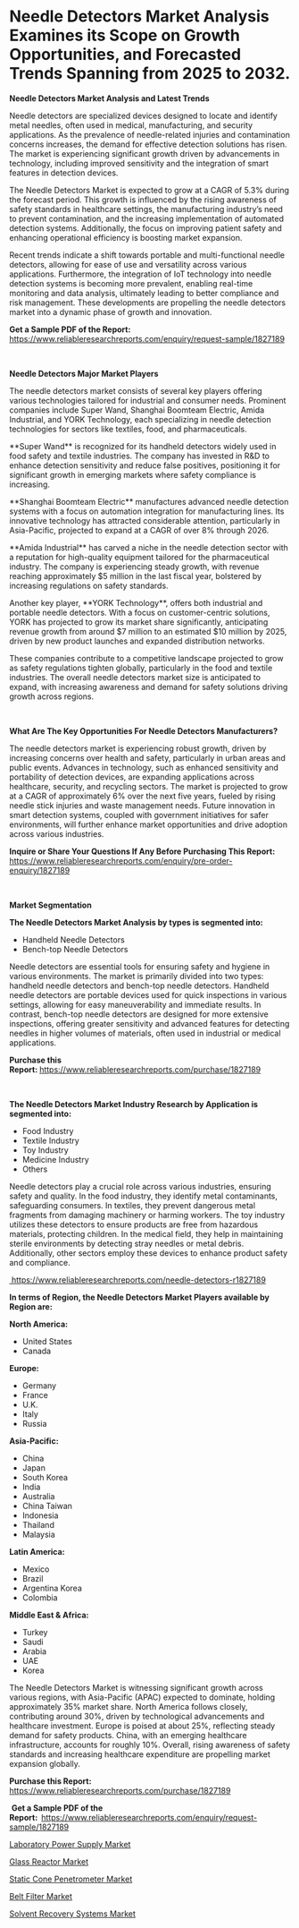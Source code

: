 <p><h1>Needle Detectors Market Analysis Examines its Scope on Growth Opportunities, and Forecasted Trends Spanning from 2025 to 2032.</h1></p><p><strong>Needle Detectors Market Analysis and Latest Trends</strong></p>
<p><p>Needle detectors are specialized devices designed to locate and identify metal needles, often used in medical, manufacturing, and security applications. As the prevalence of needle-related injuries and contamination concerns increases, the demand for effective detection solutions has risen. The market is experiencing significant growth driven by advancements in technology, including improved sensitivity and the integration of smart features in detection devices.</p><p>The Needle Detectors Market is expected to grow at a CAGR of 5.3% during the forecast period. This growth is influenced by the rising awareness of safety standards in healthcare settings, the manufacturing industry’s need to prevent contamination, and the increasing implementation of automated detection systems. Additionally, the focus on improving patient safety and enhancing operational efficiency is boosting market expansion.</p><p>Recent trends indicate a shift towards portable and multi-functional needle detectors, allowing for ease of use and versatility across various applications. Furthermore, the integration of IoT technology into needle detection systems is becoming more prevalent, enabling real-time monitoring and data analysis, ultimately leading to better compliance and risk management. These developments are propelling the needle detectors market into a dynamic phase of growth and innovation.</p></p>
<p><strong>Get a Sample PDF of the Report:&nbsp;</strong> <a href="https://www.reliableresearchreports.com/enquiry/request-sample/1827189?utm_campaign=13&utm_medium=2&utm_source=Github&utm_content=ia&utm_term=22022025&utm_id=needle-detectors">https://www.reliableresearchreports.com/enquiry/request-sample/1827189</a></p>
<p>&nbsp;</p>
<p><strong>Needle Detectors Major Market Players</strong></p>
<p><p>The needle detectors market consists of several key players offering various technologies tailored for industrial and consumer needs. Prominent companies include Super Wand, Shanghai Boomteam Electric, Amida Industrial, and YORK Technology, each specializing in needle detection technologies for sectors like textiles, food, and pharmaceuticals.</p><p>**Super Wand** is recognized for its handheld detectors widely used in food safety and textile industries. The company has invested in R&D to enhance detection sensitivity and reduce false positives, positioning it for significant growth in emerging markets where safety compliance is increasing.</p><p>**Shanghai Boomteam Electric** manufactures advanced needle detection systems with a focus on automation integration for manufacturing lines. Its innovative technology has attracted considerable attention, particularly in Asia-Pacific, projected to expand at a CAGR of over 8% through 2026.</p><p>**Amida Industrial** has carved a niche in the needle detection sector with a reputation for high-quality equipment tailored for the pharmaceutical industry. The company is experiencing steady growth, with revenue reaching approximately $5 million in the last fiscal year, bolstered by increasing regulations on safety standards.</p><p>Another key player, **YORK Technology**, offers both industrial and portable needle detectors. With a focus on customer-centric solutions, YORK has projected to grow its market share significantly, anticipating revenue growth from around $7 million to an estimated $10 million by 2025, driven by new product launches and expanded distribution networks.</p><p>These companies contribute to a competitive landscape projected to grow as safety regulations tighten globally, particularly in the food and textile industries. The overall needle detectors market size is anticipated to expand, with increasing awareness and demand for safety solutions driving growth across regions.</p></p>
<p>&nbsp;</p>
<p><strong>What Are The Key Opportunities For Needle Detectors Manufacturers?</strong></p>
<p><p>The needle detectors market is experiencing robust growth, driven by increasing concerns over health and safety, particularly in urban areas and public events. Advances in technology, such as enhanced sensitivity and portability of detection devices, are expanding applications across healthcare, security, and recycling sectors. The market is projected to grow at a CAGR of approximately 6% over the next five years, fueled by rising needle stick injuries and waste management needs. Future innovation in smart detection systems, coupled with government initiatives for safer environments, will further enhance market opportunities and drive adoption across various industries.</p></p>
<p><strong>Inquire or Share Your Questions If Any Before Purchasing This Report:</strong> <a href="https://www.reliableresearchreports.com/enquiry/pre-order-enquiry/1827189?utm_campaign=13&utm_medium=2&utm_source=Github&utm_content=ia&utm_term=22022025&utm_id=needle-detectors">https://www.reliableresearchreports.com/enquiry/pre-order-enquiry/1827189</a></p>
<p>&nbsp;</p>
<p><strong>Market Segmentation</strong></p>
<p><strong>The Needle Detectors Market Analysis by types is segmented into:</strong></p>
<p><ul><li>Handheld Needle Detectors</li><li>Bench-top Needle Detectors</li></ul></p>
<p><p>Needle detectors are essential tools for ensuring safety and hygiene in various environments. The market is primarily divided into two types: handheld needle detectors and bench-top needle detectors. Handheld needle detectors are portable devices used for quick inspections in various settings, allowing for easy maneuverability and immediate results. In contrast, bench-top needle detectors are designed for more extensive inspections, offering greater sensitivity and advanced features for detecting needles in higher volumes of materials, often used in industrial or medical applications.</p></p>
<p><strong>Purchase this Report:&nbsp;</strong><a href="https://www.reliableresearchreports.com/purchase/1827189?utm_campaign=13&utm_medium=2&utm_source=Github&utm_content=ia&utm_term=22022025&utm_id=needle-detectors">https://www.reliableresearchreports.com/purchase/1827189</a></p>
<p>&nbsp;</p>
<p><strong>The Needle Detectors Market Industry Research by Application is segmented into:</strong></p>
<p><ul><li>Food Industry</li><li>Textile Industry</li><li>Toy Industry</li><li>Medicine Industry</li><li>Others</li></ul></p>
<p><p>Needle detectors play a crucial role across various industries, ensuring safety and quality. In the food industry, they identify metal contaminants, safeguarding consumers. In textiles, they prevent dangerous metal fragments from damaging machinery or harming workers. The toy industry utilizes these detectors to ensure products are free from hazardous materials, protecting children. In the medical field, they help in maintaining sterile environments by detecting stray needles or metal debris. Additionally, other sectors employ these devices to enhance product safety and compliance.</p></p>
<p><a href="https://www.reliableresearchreports.com/needle-detectors-r1827189?utm_campaign=13&utm_medium=2&utm_source=Github&utm_content=ia&utm_term=22022025&utm_id=needle-detectors">&nbsp;https://www.reliableresearchreports.com/needle-detectors-r1827189</a></p>
<p><strong>In terms of Region, the Needle Detectors Market Players available by Region are:</strong></p>
<p>
    <p> <strong> North America: </strong>
        <ul>
            <li>United States</li>
            <li>Canada</li>
        </ul>
        </p> 
    <p> <strong> Europe: </strong>
        <ul>
            <li>Germany</li>
            <li>France</li>
            <li>U.K.</li>
            <li>Italy</li>
            <li>Russia</li>
        </ul>
        </p> 
    <p> <strong> Asia-Pacific: </strong>
        <ul>
            <li>China</li>
            <li>Japan</li>
            <li>South Korea</li>
            <li>India</li>
            <li>Australia</li>
            <li>China Taiwan</li>
            <li>Indonesia</li>
            <li>Thailand</li>
            <li>Malaysia</li>
        </ul>
        </p> 
    <p> <strong> Latin America: </strong>
        <ul>
            <li>Mexico</li>
            <li>Brazil</li>
            <li>Argentina Korea</li>
            <li>Colombia</li>
        </ul>
        </p> 
    <p> <strong> Middle East & Africa: </strong>
        <ul>
            <li>Turkey</li>
            <li>Saudi</li>
            <li>Arabia</li>
            <li>UAE</li>
            <li>Korea</li>
        </ul>
    </p>
    </p>
<p><p>The Needle Detectors Market is witnessing significant growth across various regions, with Asia-Pacific (APAC) expected to dominate, holding approximately 35% market share. North America follows closely, contributing around 30%, driven by technological advancements and healthcare investment. Europe is poised at about 25%, reflecting steady demand for safety products. China, with an emerging healthcare infrastructure, accounts for roughly 10%. Overall, rising awareness of safety standards and increasing healthcare expenditure are propelling market expansion globally.</p></p>
<p><strong>Purchase this Report: </strong><a href="https://www.reliableresearchreports.com/purchase/1827189?utm_campaign=13&utm_medium=2&utm_source=Github&utm_content=ia&utm_term=22022025&utm_id=needle-detectors">https://www.reliableresearchreports.com/purchase/1827189</a></p>
<p>&nbsp;<strong>Get a Sample PDF of the Report:&nbsp;&nbsp;</strong><a href="https://www.reliableresearchreports.com/enquiry/request-sample/1827189?utm_campaign=13&utm_medium=2&utm_source=Github&utm_content=ia&utm_term=22022025&utm_id=needle-detectors">https://www.reliableresearchreports.com/enquiry/request-sample/1827189</a></p>
<p><strong></strong></p>
<p><p><a href="https://github.com/popupioo/Market-Research-Report-List-1/blob/main/laboratory-power-supply-market.md?utm_campaign=13&utm_medium=2&utm_source=Github&utm_content=ia&utm_term=22022025&utm_id=needle-detectors">Laboratory Power Supply Market</a></p><p><a href="https://github.com/muhjanaidu/Market-Research-Report-List-1/blob/main/glass-reactor-market.md?utm_campaign=13&utm_medium=2&utm_source=Github&utm_content=ia&utm_term=22022025&utm_id=needle-detectors">Glass Reactor Market</a></p><p><a href="https://github.com/hneefdelwyn/Market-Research-Report-List-1/blob/main/static-cone-penetrometer-market.md?utm_campaign=13&utm_medium=2&utm_source=Github&utm_content=ia&utm_term=22022025&utm_id=needle-detectors">Static Cone Penetrometer Market</a></p><p><a href="https://github.com/felishtimoti/Market-Research-Report-List-1/blob/main/belt-filter-market.md?utm_campaign=13&utm_medium=2&utm_source=Github&utm_content=ia&utm_term=22022025&utm_id=needle-detectors">Belt Filter Market</a></p><p><a href="https://github.com/briandahm87/Market-Research-Report-List-1/blob/main/solvent-recovery-systems-market.md?utm_campaign=13&utm_medium=2&utm_source=Github&utm_content=ia&utm_term=22022025&utm_id=needle-detectors">Solvent Recovery Systems Market</a></p></p>